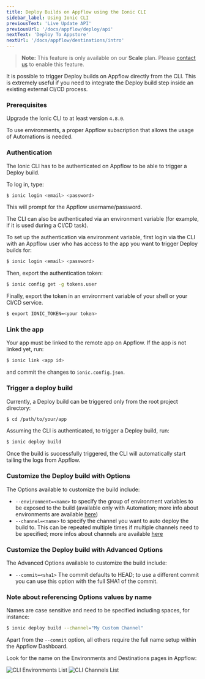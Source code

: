 ```yaml
---
title: Deploy Builds on Appflow using the Ionic CLI
sidebar_label: Using Ionic CLI
previousText: 'Live Update API'
previousUrl: '/docs/appflow/deploy/api'
nextText: 'Deploy To Appstore'
nextUrl: '/docs/appflow/destinations/intro'
---
```


<blockquote>
  <p><b>Note:</b> This feature is only available on our <b>Scale</b> plan. Please <a href="/sales">contact us</a> to enable this feature.</p>
</blockquote>

It is possible to trigger Deploy builds on Appflow directly from the CLI.
This is extremely useful if you need to integrate the Deploy build step inside an existing external CI/CD process.

### Prerequisites
Upgrade the Ionic CLI to at least version `4.8.0`.

To use environments, a proper Appflow subscription that allows the usage of Automations is needed.

### Authentication

The Ionic CLI has to be authenticated on Appflow to be able to trigger a Deploy build.

To log in, type:

```bash
$ ionic login <email> <password>
```

This will prompt for the Appflow username/password.

The CLI can also be authenticated via an environment variable (for example, if it is used during a CI/CD task).

To set up the authentication via environment variable, first login via the CLI with an Appflow user who has access to the app you want to trigger Deploy builds for:

```bash
$ ionic login <email> <password>
```

Then, export the authentication token:

```bash
$ ionic config get -g tokens.user
```

Finally, export the token in an environment variable of your shell or your CI/CD service.

```bash
$ export IONIC_TOKEN=<your token>
```

### Link the app

Your app must be linked to the remote app on Appflow. If the app is not linked yet, run:

```bash
$ ionic link <app id>
```

and commit the changes to `ionic.config.json`.


### Trigger a deploy build

Currently, a Deploy build can be triggered only from the root project directory:

```bash
$ cd /path/to/your/app
```

Assuming the CLI is authenticated, to trigger a Deploy build, run:

```bash
$ ionic deploy build
```

Once the build is successfully triggered, the CLI will automatically start tailing the logs from Appflow.

### Customize the Deploy build with Options

The Options available to customize the build include:

* `--environment=<name>` to specify the group of environment variables to be exposed to the build
(available only with Automation; more info about environments are available [here](/docs/appflow/environments/))
* `--channel=<name>` to specify the channel you want to auto deploy the build to. This can be repeated multiple times if
multiple channels need to be specified; more infos about channels are available [here](/docs/appflow/deploy/channels/)


### Customize the Deploy build with Advanced Options

The Advanced Options available to customize the build include:

* `--commit=<sha1>` The commit defaults to HEAD; to use a different commit you can use this option with the full SHA1 of the commit.

### Note about referencing Options values by name

Names are case sensitive and need to be specified including spaces, for instance:

```bash
$ ionic deploy build --channel="My Custom Channel"
```

Apart from the `--commit` option, all others require the full name setup within the Appflow Dashboard.

Look for the name on the Environments and Destinations pages in Appflow:

![CLI Environments List](/docs/assets/img/appflow/cli-environments-list.png)
![CLI Channels List](/docs/assets/img/appflow/cli-channels-list.png)
